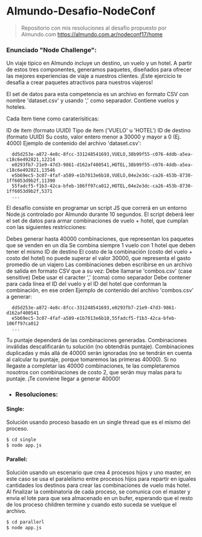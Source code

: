 # Almundo-Desafio-NodeConf
> Repositorio con mis resoluciones al desafio propuesto por Almundo.com https://almundo.com.ar/nodeconf17/home


### Enunciado "Node Challenge":
Un viaje típico en Almundo incluye un destino, un vuelo y un hotel. A partir de estos tres componentes, generamos paquetes, diseñados para ofrecer las mejores experiencias de viaje a nuestros clientes. ¡Este ejercicio te desafía a crear paquetes atractivos para nuestros viajeros!

El set de datos para esta competencia es un archivo en formato CSV con nombre 'dataset.csv' y usando ',' como separador. Contiene vuelos y hoteles.

Cada ítem tiene como caraterísiticas:

ID de ítem (formato UUID)
Tipo de ítem ('VUELO' u 'HOTEL')
ID de destino (formato UUID)
Su costo, valor entero menor a 30000 y mayor a 0 (Ej. 4000)
Ejemplo de contenido del archivo 'dataset.csv':

      dd5d253e-a872-4e8c-8fcc-331248541693,VUELO,38b99f55-c076-4ddb-a5ea-c18c6e492821,12214
      e0293fb7-21e9-47d3-9861-d162af400541,HOTEL,38b99f55-c076-4ddb-a5ea-c18c6e492821,13546
      e5b69ec5-3c07-4faf-a589-e1b7013e6b10,VUELO,04e2e3dc-ca26-453b-8730-1ff6053d9b2f,11390
      55fadcf5-f1b3-42ca-bfeb-106ff97ca012,HOTEL,04e2e3dc-ca26-453b-8730-1ff6053d9b2f,5371
      ...
    
El desafío consiste en programar un script JS que correrá en un entorno Node.js controlado por Almundo durante 10 segundos. El script deberá leer el set de datos para armar combinaciones de vuelo + hotel, que cumplan con las siguientes restricciones:

Debes generar hasta 40000 combinaciones, que representan los paquetes que se venden en un día
Se combina siempre 1 vuelo con 1 hotel que deben tener el mismo ID de destino
El costo de la combinación (costo del vuelo + costo del hotel) no puede superar el valor 30000, que representa el gasto promedio de un viajero
Las combinaciones deben escribirse en un archivo de salida en formato CSV que a su vez:
Debe llamarse 'combos.csv' (case sensitive)
Debe usar el caracter ',' (coma) como separador
Debe contener para cada línea el ID del vuelo y el ID del hotel que conforman la combinación, en ese orden
Ejemplo de contenido del archivo 'combos.csv' a generar:

      dd5d253e-a872-4e8c-8fcc-331248541693,e0293fb7-21e9-47d3-9861-d162af400541
      e5b69ec5-3c07-4faf-a589-e1b7013e6b10,55fadcf5-f1b3-42ca-bfeb-106ff97ca012
      ...
    
Tu puntaje dependerá de las combinaciones generadas. Combinaciones inválidas descalificarán tu solución (no obtendrás puntaje). Combinaciones duplicadas y más allá de 40000 serán ignoradas (no se tendrán en cuenta al calcular tu puntaje, porque tomaremos las primeras 40000). Si no llegaste a completar las 40000 combinaciones, te las completaremos nosotros con combinaciones de costo 2, que serán muy malas para tu puntaje. ¡Te conviene llegar a generar 40000!


- ### Resoluciones:

#### Single:
Solución usando proceso basado en un single thread que es el mismo del proceso.

```sh
$ cd single
$ node app.js
```

#### Parallel:
Solución usando un escenario que crea 4 procesos hijos y uno master, en este caso se usa el paralelismo entre procesos
hijos para repartir en iguales cantidades los destinos para crear las combinaciones de vuelo más hotel. 
Al finalizar la combinatoria de cada proceso, se comunica con el master y envia el lote para que sea almacenado en un bufer,
esperando que el resto de los proceso children termine y cuando esto suceda se vuelque el archivo.

```sh
$ cd parallerl
$ node app.js
```

